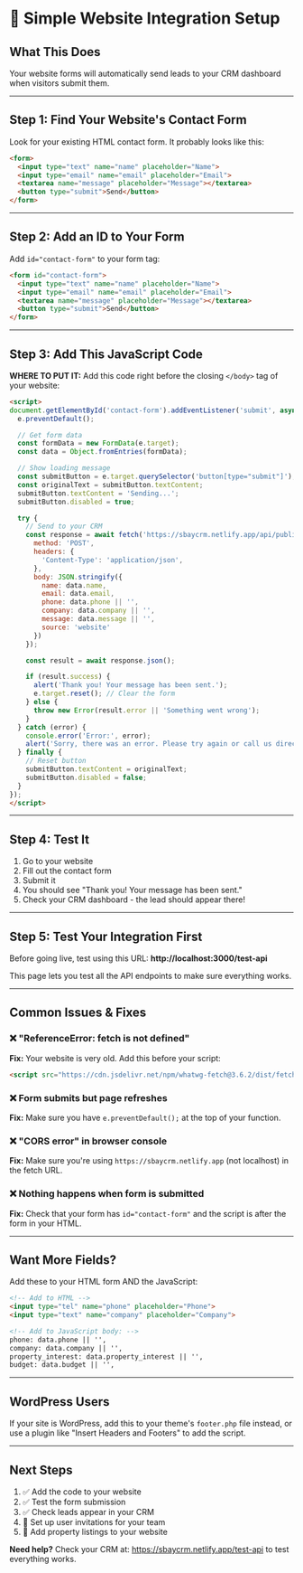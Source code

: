 # 🚀 Simple Website Integration Setup

## What This Does
Your website forms will automatically send leads to your CRM dashboard when visitors submit them.

---

## Step 1: Find Your Website's Contact Form

Look for your existing HTML contact form. It probably looks like this:

```html
<form>
  <input type="text" name="name" placeholder="Name">
  <input type="email" name="email" placeholder="Email">
  <textarea name="message" placeholder="Message"></textarea>
  <button type="submit">Send</button>
</form>
```

---

## Step 2: Add an ID to Your Form

Add `id="contact-form"` to your form tag:

```html
<form id="contact-form">
  <input type="text" name="name" placeholder="Name">
  <input type="email" name="email" placeholder="Email">
  <textarea name="message" placeholder="Message"></textarea>
  <button type="submit">Send</button>
</form>
```

---

## Step 3: Add This JavaScript Code

**WHERE TO PUT IT:** Add this code right before the closing `</body>` tag of your website:

```html
<script>
document.getElementById('contact-form').addEventListener('submit', async (e) => {
  e.preventDefault();

  // Get form data
  const formData = new FormData(e.target);
  const data = Object.fromEntries(formData);

  // Show loading message
  const submitButton = e.target.querySelector('button[type="submit"]');
  const originalText = submitButton.textContent;
  submitButton.textContent = 'Sending...';
  submitButton.disabled = true;

  try {
    // Send to your CRM
    const response = await fetch('https://sbaycrm.netlify.app/api/public/leads', {
      method: 'POST',
      headers: {
        'Content-Type': 'application/json',
      },
      body: JSON.stringify({
        name: data.name,
        email: data.email,
        phone: data.phone || '',
        company: data.company || '',
        message: data.message || '',
        source: 'website'
      })
    });

    const result = await response.json();

    if (result.success) {
      alert('Thank you! Your message has been sent.');
      e.target.reset(); // Clear the form
    } else {
      throw new Error(result.error || 'Something went wrong');
    }
  } catch (error) {
    console.error('Error:', error);
    alert('Sorry, there was an error. Please try again or call us directly.');
  } finally {
    // Reset button
    submitButton.textContent = originalText;
    submitButton.disabled = false;
  }
});
</script>
```

---

## Step 4: Test It

1. Go to your website
2. Fill out the contact form
3. Submit it
4. You should see "Thank you! Your message has been sent."
5. Check your CRM dashboard - the lead should appear there!

---

## Step 5: Test Your Integration First

Before going live, test using this URL: **http://localhost:3000/test-api**

This page lets you test all the API endpoints to make sure everything works.

---

## Common Issues & Fixes

### ❌ "ReferenceError: fetch is not defined"
**Fix:** Your website is very old. Add this before your script:
```html
<script src="https://cdn.jsdelivr.net/npm/whatwg-fetch@3.6.2/dist/fetch.umd.js"></script>
```

### ❌ Form submits but page refreshes
**Fix:** Make sure you have `e.preventDefault();` at the top of your function.

### ❌ "CORS error" in browser console
**Fix:** Make sure you're using `https://sbaycrm.netlify.app` (not localhost) in the fetch URL.

### ❌ Nothing happens when form is submitted
**Fix:** Check that your form has `id="contact-form"` and the script is after the form in your HTML.

---

## Want More Fields?

Add these to your HTML form AND the JavaScript:

```html
<!-- Add to HTML -->
<input type="tel" name="phone" placeholder="Phone">
<input type="text" name="company" placeholder="Company">

<!-- Add to JavaScript body: -->
phone: data.phone || '',
company: data.company || '',
property_interest: data.property_interest || '',
budget: data.budget || '',
```

---

## WordPress Users

If your site is WordPress, add this to your theme's `footer.php` file instead, or use a plugin like "Insert Headers and Footers" to add the script.

---

## Next Steps

1. ✅ Add the code to your website
2. ✅ Test the form submission
3. ✅ Check leads appear in your CRM
4. 🎯 Set up user invitations for your team
5. 🎯 Add property listings to your website

**Need help?** Check your CRM at: https://sbaycrm.netlify.app/test-api to test everything works.